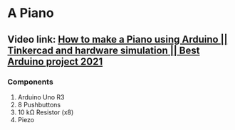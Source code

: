 # A Piano

## Video link: [How to make a Piano using Arduino || Tinkercad and hardware simulation || Best Arduino project 2021](https://www.youtube.com/watch?v=_tsl8B3Mrdg&list=PLWqnlHhsmcI4eBDLBtaZs16XZq0WL1SlP&index=32)

### Components
1. Arduino Uno R3
2. 8 Pushbuttons
3. 10 kΩ Resistor (x8)
4. Piezo



